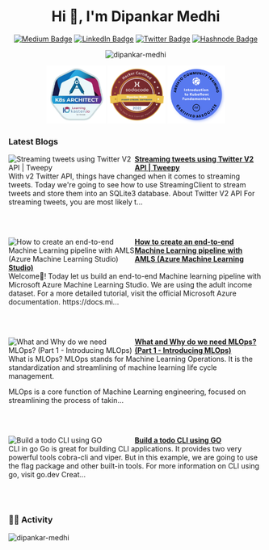 <h1 align="center">Hi 👋, I'm Dipankar Medhi</h1>

<!--
<h3 align="center">A Software Developer from India, <br> experienced with Machine Learning.</h3>
-->


<p align = "center"><a href="https://medium.com/@dipankarmedhi11"><img src="https://img.shields.io/badge/-@dipankarmedhi11-14c767?style=flat-square&amp;labelColor=14c767&amp;logo=Medium&amp;link=https://medium.com/@dipankarmedhi11" alt="Medium Badge"></a> <a href="https://www.linkedin.com/in/dipankarmedhi/"><img src="https://img.shields.io/badge/-@dipankarmedhi-0077B5?style=flat-square&amp;labelColor=0077B5&amp;logo=LinkedIn&amp;link=https://www.linkedin.com/in/dipankarmedhi/" alt="LinkedIn Badge"></a> <a href="https://twitter.com/dipankarmedh1/"><img src="https://img.shields.io/badge/-@dipankarmedh1-0077B5?style=flat-square&amp;labelColor=0077B5&amp;logo=Twitter&amp;link=https://twitter.com/dipankarmedh1/" alt="Twitter Badge"></a> <a href="https://dipankarmedhi.hashnode.dev/"><img src="https://img.shields.io/badge/dipankarmedhi-2962FF?style=flat-square&logo=hashnode&logoColor=white;link=https://dipankarmedhi.hashnode.dev/" alt="Hashnode Badge"></a></p>

<p align="center"> <img src="https://komarev.com/ghpvc/?username=dipankar-medhi&label=Profile%20views&color=0e75b6&style=flat" alt="dipankar-medhi" /> </p>


<p align = "center">
<img width="118" src = "https://github.com/Dipankar-Medhi/Dipankar-Medhi/blob/main/images/K8-architech.png" alt="K8 architect">
<img width="114" src = "https://github.com/Dipankar-Medhi/Dipankar-Medhi/blob/main/images/sodacode-badge.png" alt="SODACODE badge">
<img width="114" src = "https://github.com/Dipankar-Medhi/Dipankar-Medhi/blob/main/images/Blue-round.png" alt="Kubeflow">
</p>

### Latest Blogs

<!-- HASHNODE_BLOG:START -->
<p align="left">
<a href="https://dipankarmedhi.hashnode.dev/streaming-tweets-using-twitter-v2-api-tweepy-cl6x526fe03uvwlnvb7qaes7k" title="Streaming tweets using Twitter V2 API | Tweepy"><img src="https://cdn.hashnode.com/res/hashnode/image/upload/v1660742505605/0sgWtf4CN.png" alt="Streaming tweets using Twitter V2 API | Tweepy" width="250px" align="left" /></a>
<a href="https://dipankarmedhi.hashnode.dev/streaming-tweets-using-twitter-v2-api-tweepy-cl6x526fe03uvwlnvb7qaes7k" title="Streaming tweets using Twitter V2 API | Tweepy"><strong>Streaming tweets using Twitter V2 API | Tweepy</strong></a>
<br/> With v2 Twitter API, things have changed when it comes to streaming tweets. Today we're going to see how to use StreamingClient to stream tweets and store them into an SQLite3 database.
About Twitter V2 API
For streaming tweets, you are most likely t... </p> <br/> <br/>
<p align="left">
<a href="https://dipankarmedhi.hashnode.dev/end-to-end-machine-learning-pipeline-with-amls-cl2odas1u0955g9nv7um7bwop" title="How to create an end-to-end Machine Learning pipeline with AMLS (Azure Machine Learning Studio)"><img src="https://cdn.hashnode.com/res/hashnode/image/upload/v1651474278037/JYbdpywOd.png" alt="How to create an end-to-end Machine Learning pipeline with AMLS (Azure Machine Learning Studio)" width="250px" align="left" /></a>
<a href="https://dipankarmedhi.hashnode.dev/end-to-end-machine-learning-pipeline-with-amls-cl2odas1u0955g9nv7um7bwop" title="How to create an end-to-end Machine Learning pipeline with AMLS (Azure Machine Learning Studio)"><strong>How to create an end-to-end Machine Learning pipeline with AMLS (Azure Machine Learning Studio)</strong></a>
<br/> Welcome👋!
Today let us build an end-to-end Machine learning pipeline with Microsoft Azure Machine Learning Studio.
We are using the adult income dataset.
For a more detailed tutorial, visit the official Microsoft Azure documentation.
https://docs.mi... </p> <br/> <br/>
<p align="left">
<a href="https://dipankarmedhi.hashnode.dev/what-and-why-do-we-need-mlops-part-1-introducing-mlops-cl207yk7s048xy6nv9bb46wcr" title="What and Why do we need MLOps? 
(Part 1 - Introducing MLOps)"><img src="https://cdn.hashnode.com/res/hashnode/image/upload/v1650014221223/YpaLZOCm6.png" alt="What and Why do we need MLOps? 
(Part 1 - Introducing MLOps)" width="250px" align="left" /></a>
<a href="https://dipankarmedhi.hashnode.dev/what-and-why-do-we-need-mlops-part-1-introducing-mlops-cl207yk7s048xy6nv9bb46wcr" title="What and Why do we need MLOps? 
(Part 1 - Introducing MLOps)"><strong>What and Why do we need MLOps? 
(Part 1 - Introducing MLOps)</strong></a>
<br/> What is MLOps?
MLOps stands for Machine Learning Operations. It is the standardization and streamlining of machine learning life cycle management.

MLOps is a core function of Machine Learning engineering, focused on streamlining the process of takin... </p> <br/> <br/>
<p align="left">
<a href="https://dipankarmedhi.hashnode.dev/build-a-todo-cli-using-go-cl1yuu1f700gly6nveger5wff" title="Build a todo CLI using GO"><img src="https://cdn.hashnode.com/res/hashnode/image/upload/v1649931695589/OCpdhZGWn.png" alt="Build a todo CLI using GO" width="250px" align="left" /></a>
<a href="https://dipankarmedhi.hashnode.dev/build-a-todo-cli-using-go-cl1yuu1f700gly6nveger5wff" title="Build a todo CLI using GO"><strong>Build a todo CLI using GO</strong></a>
<br/> CLI in go
Go is great for building CLI applications. It provides two very powerful tools cobra-cli and viper. But in this example, we are going to use the flag package and other built-in tools.
For more information on CLI using go, visit go.dev
Creat... </p> <br/> <br/>
<!-- HASHNODE_BLOG:END -->

<!--
<h3 align="left">Languages and Tools:</h3>
<p align="left"> <a href="https://www.gnu.org/software/bash/" target="_blank" rel="noreferrer"> <img src="https://www.vectorlogo.zone/logos/gnu_bash/gnu_bash-icon.svg" alt="bash" width="40" height="40"/> </a> <a href="https://www.w3schools.com/css/" target="_blank" rel="noreferrer"> <img src="https://raw.githubusercontent.com/devicons/devicon/master/icons/css3/css3-original-wordmark.svg" alt="css3" width="40" height="40"/> </a> <a href="https://www.docker.com/" target="_blank" rel="noreferrer"> <img src="https://raw.githubusercontent.com/devicons/devicon/master/icons/docker/docker-original-wordmark.svg" alt="docker" width="40" height="40"/> </a> <a href="https://flask.palletsprojects.com/" target="_blank" rel="noreferrer"> <img src="https://www.vectorlogo.zone/logos/pocoo_flask/pocoo_flask-icon.svg" alt="flask" width="40" height="40"/> </a> <a href="https://www.gatsbyjs.com/" target="_blank" rel="noreferrer"> <img src="https://www.vectorlogo.zone/logos/gatsbyjs/gatsbyjs-icon.svg" alt="gatsby" width="40" height="40"/> </a> <a href="https://git-scm.com/" target="_blank" rel="noreferrer"> <img src="https://www.vectorlogo.zone/logos/git-scm/git-scm-icon.svg" alt="git" width="40" height="40"/> </a> <a href="https://golang.org" target="_blank" rel="noreferrer"> <img src="https://raw.githubusercontent.com/devicons/devicon/master/icons/go/go-original.svg" alt="go" width="40" height="40"/> </a> <a href="https://heroku.com" target="_blank" rel="noreferrer"> <img src="https://www.vectorlogo.zone/logos/heroku/heroku-icon.svg" alt="heroku" width="40" height="40"/> </a> <a href="https://www.w3.org/html/" target="_blank" rel="noreferrer"> <img src="https://raw.githubusercontent.com/devicons/devicon/master/icons/html5/html5-original-wordmark.svg" alt="html5" width="40" height="40"/> </a> <a href="https://developer.mozilla.org/en-US/docs/Web/JavaScript" target="_blank" rel="noreferrer"> <img src="https://raw.githubusercontent.com/devicons/devicon/master/icons/javascript/javascript-original.svg" alt="javascript" width="40" height="40"/> </a> <a href="https://www.linux.org/" target="_blank" rel="noreferrer"> <img src="https://raw.githubusercontent.com/devicons/devicon/master/icons/linux/linux-original.svg" alt="linux" width="40" height="40"/> </a> <a href="https://www.mongodb.com/" target="_blank" rel="noreferrer"> <img src="https://raw.githubusercontent.com/devicons/devicon/master/icons/mongodb/mongodb-original-wordmark.svg" alt="mongodb" width="40" height="40"/> </a> <a href="https://nextjs.org/" target="_blank" rel="noreferrer"> <img src="https://cdn.worldvectorlogo.com/logos/nextjs-2.svg" alt="nextjs" width="40" height="40"/> </a> <a href="https://nodejs.org" target="_blank" rel="noreferrer"> <img src="https://raw.githubusercontent.com/devicons/devicon/master/icons/nodejs/nodejs-original-wordmark.svg" alt="nodejs" width="40" height="40"/> </a> <a href="https://opencv.org/" target="_blank" rel="noreferrer"> <img src="https://www.vectorlogo.zone/logos/opencv/opencv-icon.svg" alt="opencv" width="40" height="40"/> </a> <a href="https://pandas.pydata.org/" target="_blank" rel="noreferrer"> <img src="https://raw.githubusercontent.com/devicons/devicon/2ae2a900d2f041da66e950e4d48052658d850630/icons/pandas/pandas-original.svg" alt="pandas" width="40" height="40"/> </a> <a href="https://www.postgresql.org" target="_blank" rel="noreferrer"> <img src="https://raw.githubusercontent.com/devicons/devicon/master/icons/postgresql/postgresql-original-wordmark.svg" alt="postgresql" width="40" height="40"/> </a> <a href="https://postman.com" target="_blank" rel="noreferrer"> <img src="https://www.vectorlogo.zone/logos/getpostman/getpostman-icon.svg" alt="postman" width="40" height="40"/> </a> <a href="https://www.python.org" target="_blank" rel="noreferrer"> <img src="https://raw.githubusercontent.com/devicons/devicon/master/icons/python/python-original.svg" alt="python" width="40" height="40"/> </a> <a href="https://pytorch.org/" target="_blank" rel="noreferrer"> <img src="https://www.vectorlogo.zone/logos/pytorch/pytorch-icon.svg" alt="pytorch" width="40" height="40"/> </a> <a href="https://reactjs.org/" target="_blank" rel="noreferrer"> <img src="https://raw.githubusercontent.com/devicons/devicon/master/icons/react/react-original-wordmark.svg" alt="react" width="40" height="40"/> </a> <a href="https://scikit-learn.org/" target="_blank" rel="noreferrer"> <img src="https://upload.wikimedia.org/wikipedia/commons/0/05/Scikit_learn_logo_small.svg" alt="scikit_learn" width="40" height="40"/> </a> <a href="https://seaborn.pydata.org/" target="_blank" rel="noreferrer"> <img src="https://seaborn.pydata.org/_images/logo-mark-lightbg.svg" alt="seaborn" width="40" height="40"/> </a> <a href="https://tailwindcss.com/" target="_blank" rel="noreferrer"> <img src="https://www.vectorlogo.zone/logos/tailwindcss/tailwindcss-icon.svg" alt="tailwind" width="40" height="40"/> </a> <a href="https://www.tensorflow.org" target="_blank" rel="noreferrer"> <img src="https://www.vectorlogo.zone/logos/tensorflow/tensorflow-icon.svg" alt="tensorflow" width="40" height="40"/> </a> </p>

-->


</details>
<!--
<details>
  <summary><h3>📚 Personal fav Books</h3></summary>
  <br>
   <img height="200" src = "https://external-content.duckduckgo.com/iu/?u=https%3A%2F%2Fcovers.oreillystatic.com%2Fimages%2F0636920142874%2Frc_lrg.jpg&f=1&nofb=1" >
</details>
-->

### 🏃‍♂️ Activity
<!--
[![activity graph](https://activity-graph.herokuapp.com/graph?username=Dipankar-Medhi&custom_title=Dipankar's%20activity%20graph&theme=react-dark&hide_border=true)](https://github.com/ashutosh00710/github-readme-activity-graph)
-->

<div>
<p>&nbsp;<img align='left' width = "400" src="https://github-readme-stats.vercel.app/api?username=dipankar-medhi&show_icons=true&locale=en&theme=radical" alt="dipankar-medhi" />
  

  </p>
</div>

<!--
<img align='right' alt="LeetCode Stat Card" src="https://leetcode.card.workers.dev/dipankarmedhi11?theme=dark&font=baloo" width="400"/>
-->


